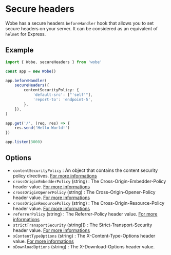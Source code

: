 # Secure headers

Wobe has a secure headers `beforeHandler` hook that allows you to set secure headers on your server. It can be considered as an equivalent of `helmet` for Express.

## Example

```ts
import { Wobe, secureHeaders } from 'wobe'

const app = new Wobe()

app.beforeHandler(
	secureHeaders({
		contentSecurityPolicy: {
			'default-src': ["'self'"],
			'report-to': 'endpoint-5',
		},
	}),
)

app.get('/', (req, res) => {
	res.send('Hello World!')
})

app.listen(3000)
```

## Options

-   `contentSecurityPolicy` : An object that contains the content security policy directives. [For more informations](https://developer.mozilla.org/en-US/docs/Web/HTTP/CSP)
-   `crossOriginEmbedderPolicy` (string) : The Cross-Origin-Embedder-Policy header value. [For more informations](https://developer.mozilla.org/en-US/docs/Web/HTTP/Headers/Cross-Origin-Embedder-Policy)
-   `crossOriginOpenerPolicy` (string) : The Cross-Origin-Opener-Policy header value. [For more informations](https://developer.mozilla.org/en-US/docs/Web/HTTP/Headers/Cross-Origin-Opener-Policy)
-   `crossOriginResourcePolicy` (string) : The Cross-Origin-Resource-Policy header value. [For more informations](https://developer.mozilla.org/en-US/docs/Web/HTTP/Cross-Origin_Resource_Policy)
-   `referrerPolicy` (string) : The Referrer-Policy header value. [For more informations](https://developer.mozilla.org/en-US/docs/Web/HTTP/Headers/Referrer-Policy)
-   `strictTransportSecurity` (string[]) : The Strict-Transport-Security header value. [For more informations](https://developer.mozilla.org/en-US/docs/Web/HTTP/Headers/Strict-Transport-Security)
-   `xContentTypeOptions` (string) : The X-Content-Type-Options header value. [For more informations](https://developer.mozilla.org/en-US/docs/Web/HTTP/Headers/X-Content-Type-Options)
-   `xDownloadOptions` (string) : The X-Download-Options header value.
